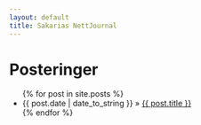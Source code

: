 ```yaml
---
layout: default
title: Sakarias NettJournal
---
```


<div id="home">
	<h1 class="post_title">Posteringer</h1>
	<ul class="posts">
	{% for post in site.posts %}
		<li><span>{{ post.date | date_to_string }}</span> &raquo; <a href="{{ post.url }}">{{ post.title }}</a></li>
	{% endfor %}
	</ul>
</div>